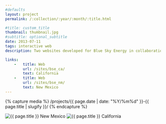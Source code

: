 ```yaml
---
#defaults
layout: project
permalink: /:collection/:year/:month/:title.html

#title: custom_title
thumbnail: thumbnail.jpg
#subtitle: optional_subtitle
date: 2013-07-11
tags: interactive web
description: Two websites developed for Blue Sky Energy in collaboration with designer <a href="http://babcockdesign.net" target="_blank">Christian Babcock.</a> Blue Sky Energy specializes in custom-built solutions for solar and renewable energy on residential, commercial, and utility scales in California and New Mexico.

links:
    -   title: Web
        url: /sites/bse_ca/
        text: California
    -   title: Web
        url: /sites/bse_nm/
        text: New Mexico
---
```


<!-- set project media path -->
{% capture media %}
    /projects/{{ page.date | date: "%Y/%m%d" }}-{{ page.title | slugify }}/
{% endcapture %}
<!-- end -->

<!-- media -->
<img class="span8" src="{{ site.data.global_assets.placeholder }}" data-original="{{media|strip}}blue-sky-energy-0.png" alt="{{ page.title }} New Mexico">
<img class="span4 offset4" src="{{ site.data.global_assets.placeholder }}" data-original="{{media|strip}}blue-sky-energy-1.png" alt="{{ page.title }} California">
